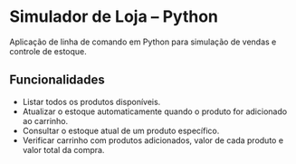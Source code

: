 # Simulador de Loja – Python
Aplicação de linha de comando em Python para simulação de vendas e controle de estoque.

## Funcionalidades
- Listar todos os produtos disponíveis.
- Atualizar o estoque automaticamente quando o produto for adicionado ao carrinho.
- Consultar o estoque atual de um produto específico.
- Verificar carrinho com produtos adicionados, valor de cada produto e valor total da compra.
